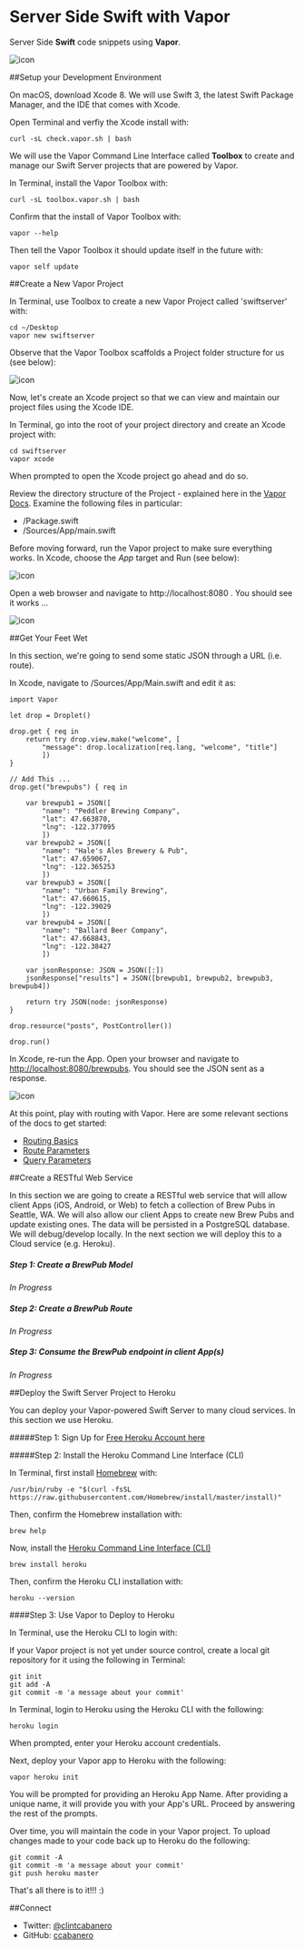 # Server Side Swift with Vapor

Server Side __Swift__ code snippets using __Vapor__.

![icon](img/vapor.png)


##Setup your Development Environment

On macOS, download Xcode 8.  We will use Swift 3, the latest Swift Package Manager, and the IDE that comes with Xcode.

Open Terminal and verfiy the Xcode install with:

````
curl -sL check.vapor.sh | bash
````

We will use the Vapor Command Line Interface called __Toolbox__ to create and manage our Swift Server projects that are powered by Vapor.  

In Terminal, install the Vapor Toolbox with:

````
curl -sL toolbox.vapor.sh | bash
````

Confirm that the install of Vapor Toolbox with:

````
vapor --help
````

Then tell the Vapor Toolbox it should update itself in the future with:

````
vapor self update
````

##Create a New Vapor Project

In Terminal, use Toolbox to create a new Vapor Project called 'swiftserver' with:

````
cd ~/Desktop
vapor new swiftserver
````

Observe that the Vapor Toolbox scaffolds a Project folder structure for us (see below):

![icon](img/scaffolding.png)

Now, let's create an Xcode project so that we can view and maintain our project files using the Xcode IDE.  

In Terminal, go into the root of your project directory and create an Xcode project with:

````
cd swiftserver
vapor xcode
````

When prompted to open the Xcode project go ahead and do so.  

Review the directory structure of the Project - explained here in the [Vapor Docs](https://vapor.github.io/documentation/guide/folder-structure.html). Examine the following files in particular:

* /Package.swift
* /Sources/App/main.swift

Before moving forward, run the Vapor project to make sure everything works.  In Xcode, choose the *App* target and Run (see below):

![icon](img/runfirst.png)

Open a web browser and navigate to http://localhost:8080 . You should see it works ...

![icon](img/works.png)

##Get Your Feet Wet

In this section, we're going to send some static JSON through a URL (i.e. route).

In Xcode, navigate to /Sources/App/Main.swift and edit it as:

````
import Vapor

let drop = Droplet()

drop.get { req in
    return try drop.view.make("welcome", [
        "message": drop.localization[req.lang, "welcome", "title"]
        ])
}

// Add This ...
drop.get("brewpubs") { req in
    
    var brewpub1 = JSON([
        "name": "Peddler Brewing Company",
        "lat": 47.663870,
        "lng": -122.377095
        ])
    var brewpub2 = JSON([
        "name": "Hale's Ales Brewery & Pub",
        "lat": 47.659067,
        "lng": -122.365253
        ])
    var brewpub3 = JSON([
        "name": "Urban Family Brewing",
        "lat": 47.660615,
        "lng": -122.39029
        ])
    var brewpub4 = JSON([
        "name": "Ballard Beer Company",
        "lat": 47.668843,
        "lng": -122.38427
        ])
    
    var jsonResponse: JSON = JSON([:])
    jsonResponse["results"] = JSON([brewpub1, brewpub2, brewpub3, brewpub4])
    
    return try JSON(node: jsonResponse)
}

drop.resource("posts", PostController())

drop.run()
````
In Xcode, re-run the App.  Open your browser and navigate to [http://localhost:8080/brewpubs](http://localhost:8080/brewpubs).  You should see the JSON sent as a response.

![icon](img/dirtyresponse.png)

At this point, play with routing with Vapor.  Here are some relevant sections of the docs to get started:

* [Routing Basics](https://vapor.github.io/documentation/routing/parameters.html)
* [Route Parameters](https://vapor.github.io/documentation/routing/parameters.html)
* [Query Parameters](https://vapor.github.io/documentation/routing/query-parameters.html)

##Create a RESTful Web Service

In this section we are going to create a RESTful web service that will allow client Apps (iOS, Android, or Web) to fetch a collection of Brew Pubs in Seattle, WA.  We will also allow our client Apps to create new Brew Pubs and update existing ones.  The data will be persisted in a PostgreSQL database.  We will debug/develop locally.  In the next section we will deploy this to a Cloud service (e.g. Heroku).

##### Step 1: Create a BrewPub Model

*In Progress*

##### Step 2: Create a BrewPub Route

*In Progress*

##### Step 3: Consume the BrewPub endpoint in client App(s)

*In Progress*

##Deploy the Swift Server Project to Heroku

You can deploy your Vapor-powered Swift Server to many cloud services.  In this section we use Heroku.

#####Step 1: Sign Up for [Free Heroku Account here](https://www.heroku.com)

#####Step 2: Install the Heroku Command Line Interface (CLI)

In Terminal, first install [Homebrew](https://brew.sh) with:

````
/usr/bin/ruby -e "$(curl -fsSL https://raw.githubusercontent.com/Homebrew/install/master/install)"
````

Then, confirm the Homebrew installation with:

````
brew help
````

Now, install the [Heroku Command Line Interface (CLI)](https://devcenter.heroku.com/articles/heroku-cli)

````
brew install heroku
````
Then, confirm the Heroku CLI installation with:

````
heroku --version
````

####Step 3: Use Vapor to Deploy to Heroku

In Terminal, use the Heroku CLI to login with:

If your Vapor project is not yet under source control, create a local git repository for it using the following in Terminal:

````
git init
git add -A
git commit -m 'a message about your commit'
````

In Terminal, login to Heroku using the Heroku CLI with the following:  

````
heroku login
````

When prompted, enter your Heroku account credentials.

Next, deploy your Vapor app to Heroku with the following:

````
vapor heroku init
````

You will be prompted for providing an Heroku App Name.  After providing a unique name, it will provide you with your App's URL.  Proceed by answering the rest of the prompts.

Over time, you will maintain the code in your Vapor project. To upload changes made to your code back up to Heroku do the following:

````
git commit -A
git commit -m 'a message about your commit'
git push heroku master
````

That's all there is to it!!! :)

##Connect

* Twitter: [@clintcabanero](http://twitter.com/clintcabanero)
* GitHub: [ccabanero](http:///github.com/ccabanero)
